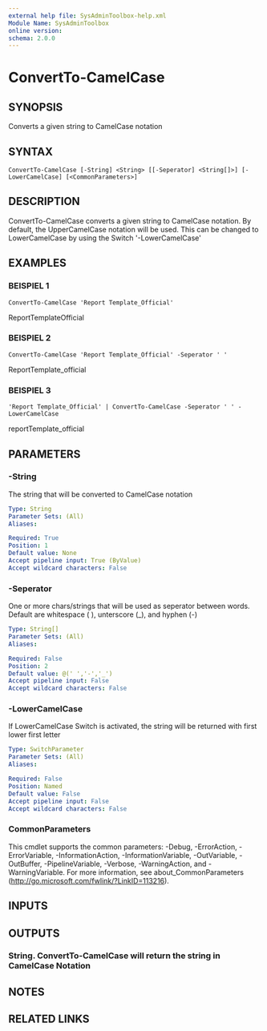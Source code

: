 ```yaml
---
external help file: SysAdminToolbox-help.xml
Module Name: SysAdminToolbox
online version:
schema: 2.0.0
---
```


# ConvertTo-CamelCase

## SYNOPSIS
Converts a given string to CamelCase notation

## SYNTAX

```
ConvertTo-CamelCase [-String] <String> [[-Seperator] <String[]>] [-LowerCamelCase] [<CommonParameters>]
```

## DESCRIPTION
ConvertTo-CamelCase converts a given string to CamelCase notation.
By default, the UpperCamelCase notation will be used.
This can be changed to LowerCamelCase by using the Switch '-LowerCamelCase'

## EXAMPLES

### BEISPIEL 1
```
ConvertTo-CamelCase 'Report Template_Official'
```

ReportTemplateOfficial

### BEISPIEL 2
```
ConvertTo-CamelCase 'Report Template_Official' -Seperator ' '
```

ReportTemplate_official

### BEISPIEL 3
```
'Report Template_Official' | ConvertTo-CamelCase -Seperator ' ' -LowerCamelCase
```

reportTemplate_official

## PARAMETERS

### -String
The string that will be converted to CamelCase notation

```yaml
Type: String
Parameter Sets: (All)
Aliases:

Required: True
Position: 1
Default value: None
Accept pipeline input: True (ByValue)
Accept wildcard characters: False
```

### -Seperator
One or more chars/strings that will be used as seperator between words.
Default are whitespace ( ), unterscore (_), and hyphen (-)

```yaml
Type: String[]
Parameter Sets: (All)
Aliases:

Required: False
Position: 2
Default value: @(' ','-','_')
Accept pipeline input: False
Accept wildcard characters: False
```

### -LowerCamelCase
If LowerCamelCase Switch is activated, the string will be returned with first lower first letter

```yaml
Type: SwitchParameter
Parameter Sets: (All)
Aliases:

Required: False
Position: Named
Default value: False
Accept pipeline input: False
Accept wildcard characters: False
```

### CommonParameters
This cmdlet supports the common parameters: -Debug, -ErrorAction, -ErrorVariable, -InformationAction, -InformationVariable, -OutVariable, -OutBuffer, -PipelineVariable, -Verbose, -WarningAction, and -WarningVariable. For more information, see about_CommonParameters (http://go.microsoft.com/fwlink/?LinkID=113216).

## INPUTS

## OUTPUTS

### String. ConvertTo-CamelCase will return the string in CamelCase Notation
## NOTES

## RELATED LINKS
